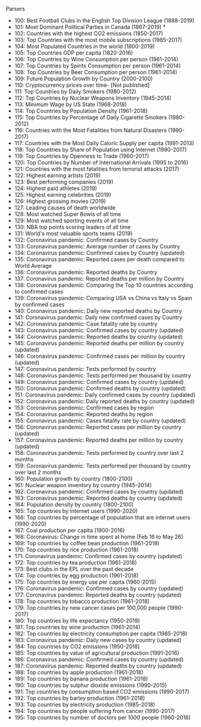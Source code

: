 Parsers

- 100: Best Football Clubs in the English Top Division League (1888-2019)
- 101: Most Dominant Political Parties in Canada (1867-2019) *
- 102: Countries with the highest CO2 emissions (1850-2017)
- 103: Top Countries with the most mobile subscriptions (1985-2017)
- 104: Most Populated Countries in the world (1800-2019)
- 105: Top Countries GDP per capita (1820-2016)
- 106: Top Countries by Wine Consumption per person (1961-2014)
- 107: Top Countries by Spirits Consumption per person (1961-2014)
- 108: Top Countries by Beer Consumption per person (1961-2014)
- 109: Future Population Growth by Country (2000-2100)
- 110: Cryptocurrency prices over time- [Not published]
- 111: Top Countries by Daily Smokers (1980-2012)
- 112: Top Countries by Nuclear Weapons Inventory (1945-2014)
- 113: Minimum Wage by US State (1968-2018)
- 114: Top Countries by Population Density (1961-2018)
- 115: Top Countries by Percentage of Daily Cigarette Smokers (1980-2012)
- 116: Countries with the Most Fatalities from Natural Disasters (1990-2017)
- 117: Countries with the Most Daily Caloric Supply per capita (1991-2013)
- 118: Top Countries by Share of Population using Internet (1990-2017)
- 119: Top Countries by Openness to Trade (1960-2017)
- 120: Top Countries by Number of International Arrivals (1995 to 2016)
- 121: Countries with the most fatalities from terrorist attacks (2017)
- 122: Highest earning artists (2019)
- 123: Best performing companies (2019)
- 124: Highest paid athletes (2019)
- 125: Highest earning celebrities (2019)
- 126: Highest grossing movies (2019)
- 127: Leading causes of death worldwide
- 128: Most watched Super Bowls of all time
- 129: Most watched sporting events of all time
- 130: NBA top points scoring leaders of all time
- 131: World's most valuable sports teams (2019)
- 132: Coronavirus pandemic: Confirmed cases by Country
- 133: Coronavirus pandemic: Average number of cases by Country
- 134: Coronavirus pandemic: Confirmed cases by Country (updated)
- 135: Coronavirus pandemic: Reported cases per death compared to World Average
- 136: Coronavirus pandemic: Reported deaths by Country
- 137: Coronavirus pandemic: Reported deaths per million by Country
- 138: Coronavirus pandemic: Comparing the Top 10 countries according to confirmed cases
- 139: Coronavirus pandemic: Comparing USA vs China vs Italy vs Spain by confirmed cases
- 140: Coronavirus pandemic: Daily new reported deaths by Country
- 141: Coronavirus pandemic: Daily new confirmed cases by Country
- 142: Coronavirus pandemic: Case fatality rate by country
- 143: Coronavirus pandemic: Confirmed cases by country (updated)
- 144: Coronavirus pandemic: Reported deaths by country (updated)
- 145: Coronavirus pandemic: Reported deaths per million by country (updated)
- 146: Coronavirus pandemic: Confirmed cases per million by country (updated)
- 147: Coronavirus pandemic: Tests performed by country
- 148: Coronavirus pandemic: Tests performed per thousand by country
- 149: Coronavirus pandemic: Confirmed cases by country (updated)
- 150: Coronavirus pandemic: Confirmed deaths by country (updated)
- 151: Coronavirus pandemic: Daily confirmed cases by country (updated)
- 152: Coronavirus pandemic: Daily reported deaths by country (updated)
- 153: Coronavirus pandemic: Confirmed cases by region
- 154: Coronavirus pandemic: Reported deaths by region
- 155: Coronavirus pandemic: Cases fatality rate by country (updated)
- 156: Coronavirus pandemic: Reported cases per million by country (updated)
- 157: Coronavirus pandemic: Reported deaths per million by country (updated)
- 158: Coronavirus pandemic: Tests performed by country over last 2 months
- 159: Coronavirus pandemic: Tests performed per thousand by country over last 2 months
- 160: Population growth by country (1800-2100)
- 161: Nuclear weapon inventory by country (1945-2014)
- 162: Coronavirus pandemic: Confirmed cases by country (updated)
- 163: Coronavirus pandemic: Reported deaths by country (updated)
- 164: Population density by country (1800-2100)
- 165: Top countries by internet users (1990-2020)
- 166: Top countries by percentage of population that are internet users (1990-2020)
- 167: Coal production per capita (1900-2016)
- 168: Coronavirus: Change in time spent at home (Feb 16 to May 26)
- 169: Top countries by coffee bean production (1961-2018)
- 170: Top countries by rice production (1961-2018)
- 171: Coronavirus pandemic: Confirmed cases by country (updated)
- 172: Top countries by tea production (1961-2018)
- 173: Best clubs in the EPL over the past decade
- 174: Top countries by egg production (1961-2018)
- 175: Top countries by energy use per capita (1960-2015)
- 176: Coronavirus pandemic: Confirmed cases by country (updated)
- 177: Coronavirus pandemic: Reported deaths by country (updated)
- 178: Top countries by tobacco production (1961-2018)
- 179: Top countries by new cancer cases per 100,000 people (1990-2017)
- 180: Top countries by life expectancy (1950-2019)
- 181: Top countries by wine production (1961-2014)
- 182: Top countries by electricity consumption per capita (1985-2018)
- 183: Coronavirus pandemic: Daily new cases by country (updated)
- 184: Top countries by CO2 emissions (1950-2018)
- 185: Top countries by value of agricultural production (1991-2016)
- 186: Coronavirus pandemic: Confirmed cases by country (updated)
- 187: Coronavirus pandemic: Reported deaths by country (updated)
- 188: Top countries by apple production (1961-2018)
- 189: Top countries by banana production (1961-2018)
- 190: Top countries by sulphur dioxide emissions (1990-2015)
- 191: Top countries by consumption based CO2 emissions (1990-2017)
- 192: Top countries by barley production (1961-2018)
- 193: Top countries by electricity production (1985-2018)
- 194: Top countries by people suffering from cancer (1990-2017)
- 195: Top countries by number of doctors per 1000 people (1960-2016)
